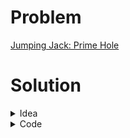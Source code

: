 # Problem
[Jumping Jack: Prime Hole](https://www.hackerrank.com/contests/srbd-code-contest-2023-round-1/challenges/jacks-prime-hole)

# Solution

<details>
<summary>Idea</summary>

Two key things to notice: <br>
1. We do not care about the jumps. Rather, we will only consider hole-size to calculate the answer. <br>
2. If there is a hole of size $x$, then Jack must be able to jump at least $x+1$ bricks. <br>

So, it is clear that no hole can have a size more than $M-1$. This can be done by dynamic programming. <br>
Let's say, we are standing on position $i$. So, $i$ is a good brick. Then, we can create a hole of size $j$, where $j$ is a prime number and $j < M$. In that case, the next brick we can stand on would be $i+j+1$. So, for each $i$ we can iterate over all $j$ to calculate the ans. <br>
This gives us a solution with time complexity $O(N*M)$. This can be further optimized by only iterating over the prime numbers smaller than $M$.
</details>

<details>
<summary>Code</summary>

```cpp
/*
    So, which of the favours
    of your Lord would you deny?
*/

#include <bits/stdc++.h>

#ifdef ADIB_PC
#include "dbg.h"
#else
#define dbg(...)
#endif

using namespace std;
using ll = long long;

#define fast_IO ios_base::sync_with_stdio(0), cin.tie(NULL);
#define show(x) cout << #x << ": " << x << endl;
#define all(x) begin(x), end(x)
#define MAXN 5003
#define MOD 1000000007

vector<ll> prime;

void sv()
{
    int n = MAXN;
    vector<bool> is_prime(n+1, true);
    is_prime[0] = is_prime[1] = false;
    for (int i = 2; i <= n; i++) {
        if (is_prime[i] && (long long)i * i <= n)
        {
            for (int j = i * i; j <= n; j += i)
                is_prime[j] = false;
        }
    }
    for(int i = 2; i <= n; i++)
    {
        if(is_prime[i]) prime.push_back(i);
    }
}

int n, m;
ll dp[MAXN];
ll call(int pos)
{
    if(pos > n)
        return pos == n+1;
    if(dp[pos] != -1) return dp[pos];
    ll ret = call(pos+1) % MOD;
    for(int i = 0; i < prime.size() and prime[i]+1 <= m; i++)
    {
        if(pos + prime[i] > n+1) break;
        ret += call(pos + prime[i] + 1);
        ret %= MOD;
    }
    return dp[pos] = ret%MOD;
}


int main()
{
    sv();
    fast_IO;
    int T = 1;
    cin >> T;
    while(T--)
    {
        cin >> n >> m;
        for(int i = 0; i <= n; i++)
            dp[i] = -1;
        cout << call(0)%MOD << "\n";
    }
    return 0;
}
```

</details>
